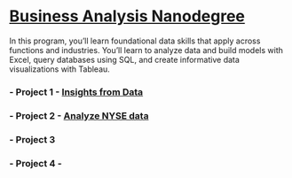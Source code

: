 


# [Business Analysis Nanodegree](https://www.udacity.com/course/business-analytics-nanodegree--nd098)






In this program, you’ll learn foundational data skills that apply across functions and industries. You’ll learn to analyze data and build models with Excel, query databases using SQL, and create informative data visualizations with Tableau.




###  - Project 1 - [Insights from Data](https://github.com/nancyalaswad90/Business-Analysis-Nanodegree/blob/master/linkedin.pdf)


###  - Project 2 -  [ Analyze NYSE data](https://github.com/nancyalaswad90/Analyze-NYSE-Data)

###  - Project 3  

###  - Project 4 - 
